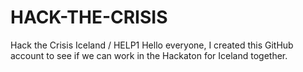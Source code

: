 # HACK-THE-CRISIS
Hack the Crisis Iceland / HELP1
Hello everyone, I created this GitHub account to see if we can work in the Hackaton for Iceland together.

